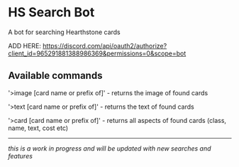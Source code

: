 # HS Search Bot
A bot for searching Hearthstone cards

ADD HERE: https://discord.com/api/oauth2/authorize?client_id=965291881388986369&permissions=0&scope=bot

## Available commands
'>image [card name or prefix of]' - returns the image of found cards

'>text [card name or prefix of]' - returns the text of found cards

'>card [card name or prefix of]' - returns all aspects of found cards (class, name, text, cost etc)

-----------------------------
*this is a work in progress and will be updated with new searches and features*
